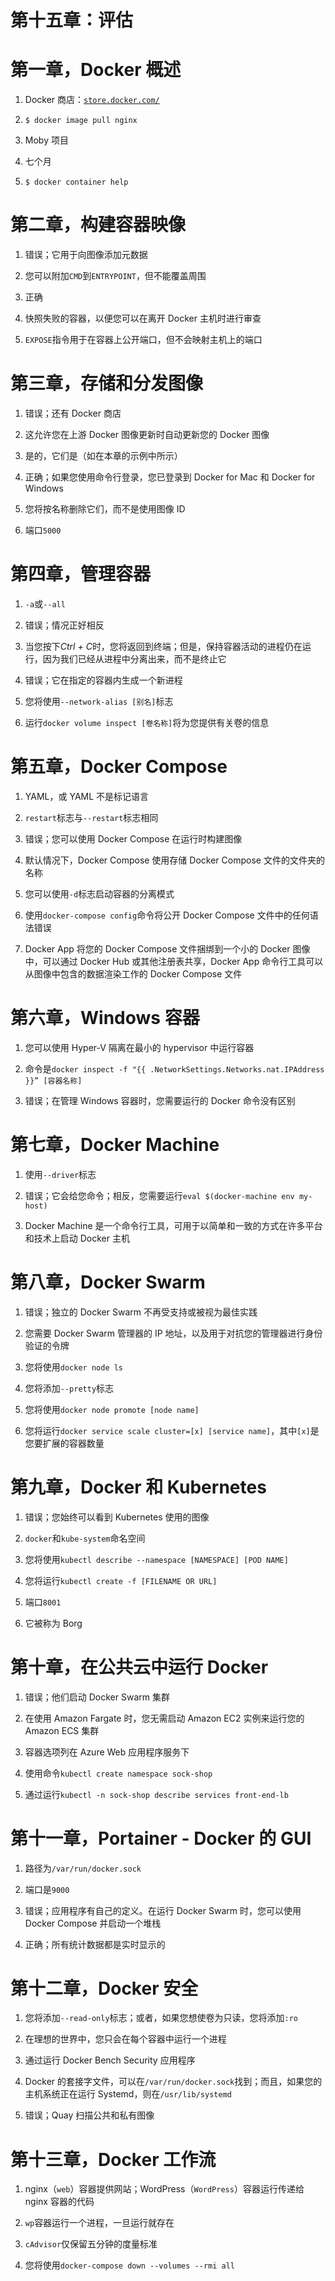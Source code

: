 # 第十五章：评估

# 第一章，Docker 概述

1.  Docker 商店：[`store.docker.com/`](https://store.docker.com/)

1.  `$ docker image pull nginx`

1.  Moby 项目

1.  七个月

1.  `$ docker container help`

# 第二章，构建容器映像

1.  错误；它用于向图像添加元数据

1.  您可以附加`CMD`到`ENTRYPOINT`，但不能覆盖周围

1.  正确

1.  快照失败的容器，以便您可以在离开 Docker 主机时进行审查

1.  `EXPOSE`指令用于在容器上公开端口，但不会映射主机上的端口

# 第三章，存储和分发图像

1.  错误；还有 Docker 商店

1.  这允许您在上游 Docker 图像更新时自动更新您的 Docker 图像

1.  是的，它们是（如在本章的示例中所示）

1.  正确；如果您使用命令行登录，您已登录到 Docker for Mac 和 Docker for Windows

1.  您将按名称删除它们，而不是使用图像 ID

1.  端口`5000`

# 第四章，管理容器

1.  `-a`或`--all`

1.  错误；情况正好相反

1.  当您按下*Ctrl + C*时，您将返回到终端；但是，保持容器活动的进程仍在运行，因为我们已经从进程中分离出来，而不是终止它

1.  错误；它在指定的容器内生成一个新进程

1.  您将使用`--network-alias [别名]`标志

1.  运行`docker volume inspect [卷名称]`将为您提供有关卷的信息

# 第五章，Docker Compose

1.  YAML，或 YAML 不是标记语言

1.  `restart`标志与`--restart`标志相同

1.  错误；您可以使用 Docker Compose 在运行时构建图像

1.  默认情况下，Docker Compose 使用存储 Docker Compose 文件的文件夹的名称

1.  您可以使用`-d`标志启动容器的分离模式

1.  使用`docker-compose config`命令将公开 Docker Compose 文件中的任何语法错误

1.  Docker App 将您的 Docker Compose 文件捆绑到一个小的 Docker 图像中，可以通过 Docker Hub 或其他注册表共享，Docker App 命令行工具可以从图像中包含的数据渲染工作的 Docker Compose 文件

# 第六章，Windows 容器

1.  您可以使用 Hyper-V 隔离在最小的 hypervisor 中运行容器

1.  命令是`docker inspect -f "{{ .NetworkSettings.Networks.nat.IPAddress }}” [容器名称]`

1.  错误；在管理 Windows 容器时，您需要运行的 Docker 命令没有区别

# 第七章，Docker Machine

1.  使用`--driver`标志

1.  错误；它会给您命令；相反，您需要运行`eval $(docker-machine env my-host)`

1.  Docker Machine 是一个命令行工具，可用于以简单和一致的方式在许多平台和技术上启动 Docker 主机

# 第八章，Docker Swarm

1.  错误；独立的 Docker Swarm 不再受支持或被视为最佳实践

1.  您需要 Docker Swarm 管理器的 IP 地址，以及用于对抗您的管理器进行身份验证的令牌

1.  您将使用`docker node ls`

1.  您将添加`--pretty`标志

1.  您将使用`docker node promote [node name]`

1.  您将运行`docker service scale cluster=[x] [service name]`，其中`[x]`是您要扩展的容器数量

# 第九章，Docker 和 Kubernetes

1.  错误；您始终可以看到 Kubernetes 使用的图像

1.  `docker`和`kube-system`命名空间

1.  您将使用`kubectl describe --namespace [NAMESPACE] [POD NAME]`

1.  您将运行`kubectl create -f [FILENAME OR URL]`

1.  端口`8001`

1.  它被称为 Borg

# 第十章，在公共云中运行 Docker

1.  错误；他们启动 Docker Swarm 集群

1.  在使用 Amazon Fargate 时，您无需启动 Amazon EC2 实例来运行您的 Amazon ECS 集群

1.  容器选项列在 Azure Web 应用程序服务下

1.  使用命令`kubectl create namespace sock-shop`

1.  通过运行`kubectl -n sock-shop describe services front-end-lb`

# 第十一章，Portainer - Docker 的 GUI

1.  路径为`/var/run/docker.sock`

1.  端口是`9000`

1.  错误；应用程序有自己的定义。在运行 Docker Swarm 时，您可以使用 Docker Compose 并启动一个堆栈

1.  正确；所有统计数据都是实时显示的

# 第十二章，Docker 安全

1.  您将添加`--read-only`标志；或者，如果您想使卷为只读，您将添加`:ro`

1.  在理想的世界中，您只会在每个容器中运行一个进程

1.  通过运行 Docker Bench Security 应用程序

1.  Docker 的套接字文件，可以在`/var/run/docker.sock`找到；而且，如果您的主机系统正在运行 Systemd，则在`/usr/lib/systemd`

1.  错误；Quay 扫描公共和私有图像

# 第十三章，Docker 工作流

1.  nginx（`web`）容器提供网站；WordPress（`WordPress`）容器运行传递给 nginx 容器的代码

1.  `wp`容器运行一个进程，一旦运行就存在

1.  `cAdvisor`仅保留五分钟的度量标准

1.  您将使用`docker-compose down --volumes --rmi all`
